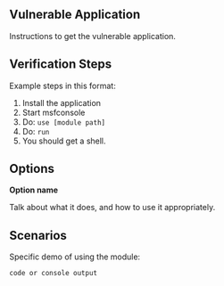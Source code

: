 ## Vulnerable Application

  Instructions to get the vulnerable application.

## Verification Steps

  Example steps in this format:

  1. Install the application
  2. Start msfconsole
  3. Do: ```use [module path]```
  4. Do: ```run```
  5. You should get a shell.

## Options

  **Option name**

  Talk about what it does, and how to use it appropriately.

## Scenarios

  Specific demo of using the module:

  ```
  code or console output
  ```
